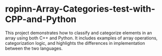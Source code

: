 # ropinn-Array-Categories-test-with-CPP-and-Python
This project demonstrates how to classify and categorize elements in an array using both C++ and Python. It includes examples of array operations, categorization logic, and highlights the differences in implementation between the two languages.
